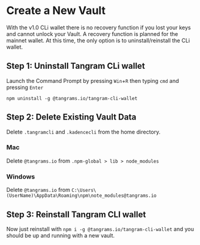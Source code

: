 # Create a New Vault

With the v1.0 CLi wallet there is no recovery function if you lost your keys and cannot unlock your Vault.  A recovery function is planned for the mainnet wallet.  At this time, the only option is to uninstall/reinstall the CLi wallet.

## Step 1: Uninstall Tangram CLi wallet

Launch the Command Prompt by pressing `Win`+`R` then typing `cmd` and pressing `Enter`
```
npm uninstall -g @tangrams.io/tangram-cli-wallet
```

## Step 2: Delete Existing Vault Data

Delete  `.tangramcli` and `.kadencecli` from the home directory.

### Mac
Delete `@tangrams.io` from `.npm-global > lib > node_modules`
### Windows
Delete `@tangrams.io` from `C:\Users\(UserName)\AppData\Roaming\npm\note_modules@tangrams.io`

## Step 3: Reinstall Tangram CLI wallet
Now just reinstall with `npm i -g @tangrams.io/tangram-cli-wallet` and you should be up and running with a new vault.
